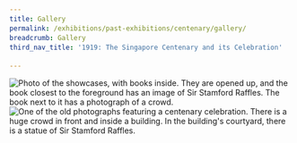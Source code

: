 ```yaml
---
title: Gallery
permalink: /exhibitions/past-exhibitions/centenary/gallery/
breadcrumb: Gallery
third_nav_title: '1919: The Singapore Centenary and its Celebration'

---
```


<img srcset="/images/event-images/centenary/1919-centenary-gallery_1_400w.jpg 400w, /images/event-images/centenary/1919-Centenary-gallery_1_1000w.jpg 1000w" sizes="(max-width: 500px) 40vw, 100vw" height="563" width="1000" src="/images/event-images/centenary/1919-Centenary-gallery_1_400w.jpg" alt="Photo of the showcases, with books inside. They are opened up, and the book closest to the foreground has an image of Sir Stamford Raffles. The book next to it has a photograph of a crowd.">

<img srcset="/images/event-images/centenary/1919-centenary-gallery_2_400w.jpg 400w, /images/event-images/centenary/1919-Centenary-gallery_2_1000w.jpg 1000w" sizes="(max-width: 500px) 40vw, 100vw" height="865" width="1000" src="/images/event-images/centenary/1919-Centenary-gallery_2_400w.jpg" alt="One of the old photographs featuring a centenary celebration. There is a huge crowd in front and inside a building. In the building's courtyard, there is a statue of Sir Stamford Raffles.">

